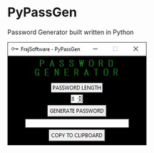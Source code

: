 # PyPassGen
Password Generator built written in Python

<p>
<a href="https://github.com/FrejBjornsson/PyPassGen" target="_blank">
<img src='https://github.com/FrejBjornsson/PyPassGen/blob/main/PyPassGenScreenshot.JPG?raw=true' />
</a>
</p>
